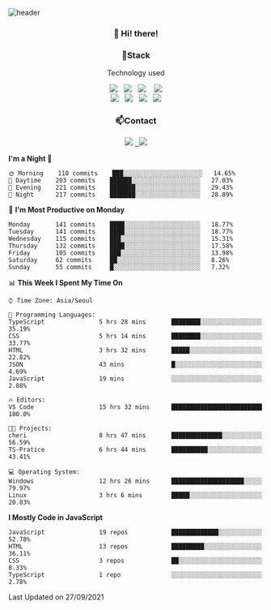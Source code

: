 ![header](https://capsule-render.vercel.app/api?type=waving&color=gradient&height=200&text=Che-ri&fontAlign=70&fontAlignY=40&animation=twinkling)

<h3 align="center">👋 Hi! there!</h3>

<h3 align="center">📌Stack</h3>
<p align="center">Technology used</p>
<div align="center"><img src="https://img.shields.io/badge/HTML5-e74c3c?style=flat-square&logo=HTML5&logoColor=white"></img> &nbsp <img src="https://img.shields.io/badge/CSS3-0A84FF?style=flat-square&logo=CSS3&logoColor=white"></img>  &nbsp <img src="https://img.shields.io/badge/SCSS-fd79a8?style=flat-square&logo=Sass&logoColor=white"/></a>&nbsp  &nbsp <img src="https://img.shields.io/badge/styled%2Dcomponents-DB7093?style=flat-square&logo=styled%2Dcomponents&logoColor=white"/></a>
<br><img src="https://img.shields.io/badge/JavaScript-FFCD11?style=flat-square&logo=JavaScript&logoColor=white"></img> &nbsp <img src="https://img.shields.io/badge/React-00BCF6?style=flat-square&logo=React&logoColor=white"></img> &nbsp <img src="https://img.shields.io/badge/Redux-764ABC?style=flat-square&logo=Redux&logoColor=white"/></a> &nbsp <img src="https://img.shields.io/badge/jQuery-3655FF?style=flat-square&logo=jQuery&logoColor=white"></img></div>

<h3 align="center">📫Contact</h3>
<div align="center"><a href="https://cheri.tistory.com/"><img src="https://img.shields.io/badge/Cheri-AD29B6?style=flat-square&logo=Tidal&logoColor=white"/></a> <a href="rnjs1135@gmail.com"> &nbsp <img src="https://img.shields.io/badge/Gmail-EA4335?style=flat-square&logo=Gmail&logoColor=white"/></a></div>

<!--START_SECTION:waka-->
**I'm a Night 🦉** 

```text
🌞 Morning    110 commits    ███░░░░░░░░░░░░░░░░░░░░░░   14.65% 
🌆 Daytime    203 commits    ██████░░░░░░░░░░░░░░░░░░░   27.03% 
🌃 Evening    221 commits    ███████░░░░░░░░░░░░░░░░░░   29.43% 
🌙 Night      217 commits    ███████░░░░░░░░░░░░░░░░░░   28.89%

```
📅 **I'm Most Productive on Monday** 

```text
Monday       141 commits    ████░░░░░░░░░░░░░░░░░░░░░   18.77% 
Tuesday      141 commits    ████░░░░░░░░░░░░░░░░░░░░░   18.77% 
Wednesday    115 commits    ███░░░░░░░░░░░░░░░░░░░░░░   15.31% 
Thursday     132 commits    ████░░░░░░░░░░░░░░░░░░░░░   17.58% 
Friday       105 commits    ███░░░░░░░░░░░░░░░░░░░░░░   13.98% 
Saturday     62 commits     ██░░░░░░░░░░░░░░░░░░░░░░░   8.26% 
Sunday       55 commits     █░░░░░░░░░░░░░░░░░░░░░░░░   7.32%

```


📊 **This Week I Spent My Time On** 

```text
⌚︎ Time Zone: Asia/Seoul

💬 Programming Languages: 
TypeScript               5 hrs 28 mins       ████████░░░░░░░░░░░░░░░░░   35.19% 
CSS                      5 hrs 14 mins       ████████░░░░░░░░░░░░░░░░░   33.77% 
HTML                     3 hrs 32 mins       █████░░░░░░░░░░░░░░░░░░░░   22.82% 
JSON                     43 mins             █░░░░░░░░░░░░░░░░░░░░░░░░   4.69% 
JavaScript               19 mins             ░░░░░░░░░░░░░░░░░░░░░░░░░   2.08%

🔥 Editors: 
VS Code                  15 hrs 32 mins      █████████████████████████   100.0%

🐱‍💻 Projects: 
cheri                    8 hrs 47 mins       ██████████████░░░░░░░░░░░   56.59% 
TS-Pratice               6 hrs 44 mins       ██████████░░░░░░░░░░░░░░░   43.41%

💻 Operating System: 
Windows                  12 hrs 26 mins      ████████████████████░░░░░   79.97% 
Linux                    3 hrs 6 mins        █████░░░░░░░░░░░░░░░░░░░░   20.03%

```

**I Mostly Code in JavaScript** 

```text
JavaScript               19 repos            █████████████░░░░░░░░░░░░   52.78% 
HTML                     13 repos            █████████░░░░░░░░░░░░░░░░   36.11% 
CSS                      3 repos             ██░░░░░░░░░░░░░░░░░░░░░░░   8.33% 
TypeScript               1 repo              ░░░░░░░░░░░░░░░░░░░░░░░░░   2.78%

```



 Last Updated on 27/09/2021
<!--END_SECTION:waka-->
